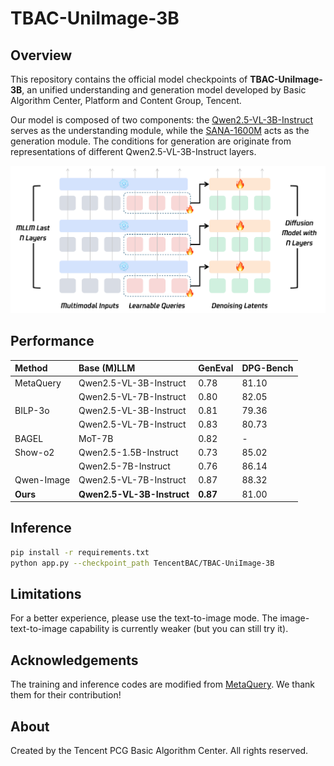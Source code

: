 # TBAC-UniImage-3B

## Overview
This repository contains the official model checkpoints of **TBAC-UniImage-3B**, an unified understanding and generation model developed by Basic Algorithm Center, Platform and Content Group, Tencent.

Our model is composed of two components: the [Qwen2.5-VL-3B-Instruct](https://huggingface.co/Qwen/Qwen2.5-VL-3B-Instruct) serves as the understanding module, while the [SANA-1600M](https://huggingface.co/Efficient-Large-Model/Sana_1600M_512px_diffusers) acts as the generation module. The conditions for generation are originate from representations of different Qwen2.5-VL-3B-Instruct layers.

![Model](./assets/model.png)

## Performance
| Method | Base (M)LLM | GenEval | DPG-Bench |
| :--- | :--- | :--- | :--- |
| MetaQuery | Qwen2.5-VL-3B-Instruct | 0.78 | 81.10 |
| | Qwen2.5-VL-7B-Instruct | 0.80 | 82.05 |
| BILP-3o | Qwen2.5-VL-3B-Instruct | 0.81 | 79.36 |
| | Qwen2.5-VL-7B-Instruct | 0.83 | 80.73 |
| BAGEL | MoT-7B | 0.82 | - |
| Show-o2 | Qwen2.5-1.5B-Instruct | 0.73 | 85.02 |
| | Qwen2.5-7B-Instruct | 0.76 | 86.14 |
| Qwen-Image | Qwen2.5-VL-7B-Instruct | 0.87 | 88.32
| **Ours** | **Qwen2.5-VL-3B-Instruct** | **0.87** | 81.00 |

## Inference
```bash
pip install -r requirements.txt
python app.py --checkpoint_path TencentBAC/TBAC-UniImage-3B
```

## Limitations
For a better experience, please use the text-to-image mode. The image-text-to-image capability is currently weaker (but you can still try it).

## Acknowledgements
The training and inference codes are modified from [MetaQuery](https://github.com/facebookresearch/metaquery). We thank them for their contribution!

## About
Created by the Tencent PCG Basic Algorithm Center. All rights reserved.